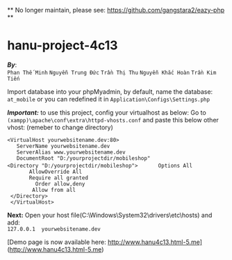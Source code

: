 ** No longer maintain, please see: https://github.com/gangstara2/eazy-php **

# hanu-project-4c13
**_By_**: <br />
    `Phan Thế Minh` `Nguyễn Trung Đức` `Trần Thị Thu` `Nguyễn Khắc Hoàn` `Trần Kim Tiến`

Import database into your phpMyadmin, by default, name the database:
`at_mobile` or you can redefined it in `Application\Configs\Settings.php`

**_Important:_** to use this project, config your virtualhost as below: 
Go to `(xampp)\apache\conf\extra\httpd-vhosts.conf` and paste this below other vhost: (remeber to change directory)

`<VirtualHost yourwebsitename.dev:80>` <br />
`   ServerName yourwebsitename.dev` <br/>
`   ServerAlias www.yourwebsitename.dev`<br/>
`   DocumentRoot "D:/yourprojectdir/mobileshop"` <br/>
`<Directory "D:/yourprojectdir/mobileshop">`
` 		Options All `<br/>
` 		AllowOverride All` <br/>
` 		Require all granted`<br/>
`         Order allow,deny`<br/>
`         Allow from all `<br/>
` </Directory>`<br/>
` </VirtualHost>`



**Next:** 
Open your host file(C:\Windows\System32\drivers\etc\hosts) and add: <br/>
`127.0.0.1	yourwebsitename.dev` 


[Demo page is now available here: http://www.hanu4c13.html-5.me] (http://www.hanu4c13.html-5.me)

